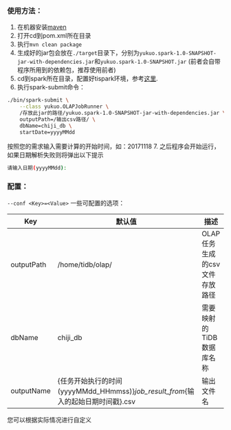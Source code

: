 ### 使用方法：
1. 在机器安装[maven](maven.apache.org)
2. 打开cd到pom.xml所在目录
3. 执行`mvn clean package`
4. 生成好的jar包会放在`./target`目录下，分别为`yukuo.spark-1.0-SNAPSHOT-jar-with-dependencies.jar`和`yukuo.spark-1.0-SNAPSHOT.jar` (前者会自带程序所用到的依赖包，推荐使用前者)
5. cd到spark所在目录，配置好tispark环境，参考[这里](https://github.com/pingcap/tispark).
6. 执行spark-submit命令：
```bash
./bin/spark-submit \
    --class yukuo.OLAPJobRunner \
    /存放此jar的路径/yukuo.spark-1.0-SNAPSHOT-jar-with-dependencies.jar \
    outputPath=/输出csv路径/ \
    dbName=chiji_db \
    startDate=yyyyMMdd
```
按照您的需求输入需要计算的开始时间，如：20171118
7. 之后程序会开始运行，如果日期解析失败则将弹出以下提示
```bash
请输入日期(yyyyMMdd):
```

### 配置：
`--conf <Key>=<Value>` 一些可配置的选项：

|    Key    | 默认值 | 描述 |
| ---------- | --- | --- |
| outputPath |  /home/tidb/olap/ | OLAP任务生成的csv文件存放路径 |
| dbName |  chiji_db | 需要映射的TiDB数据库名称 |
| outputName |  {任务开始执行的时间(yyyyMMdd_HHmmss)}_job_result_from_{输入的起始日期时间戳}.csv | 输出文件名 |

您可以根据实际情况进行自定义